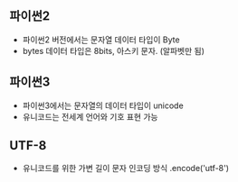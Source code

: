 
## 파이썬2
- 파이썬2 버전에서는 문자열 데이터 타입이 Byte
- bytes 데이터 타입은 8bits, 아스키 문자.  (알파벳만 됨)

## 파이썬3
- 파이썬3에서는 문자열의 데이터 타입이 unicode
- 유니코드는 전세계 언어와 기호 표현 가능

## UTF-8
- 유니코드를 위한 가변 길이 문자 인코딩 방식
.encode('utf-8')



